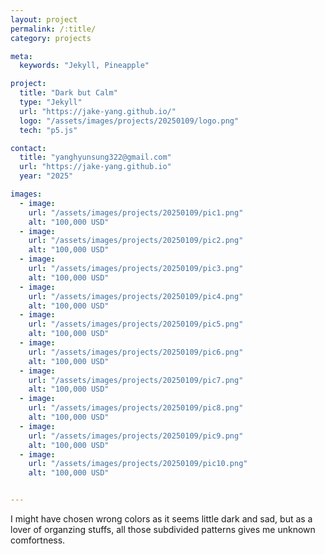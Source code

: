 ```yaml
---
layout: project
permalink: /:title/
category: projects

meta:
  keywords: "Jekyll, Pineapple"

project:
  title: "Dark but Calm"
  type: "Jekyll"
  url: "https://jake-yang.github.io/"
  logo: "/assets/images/projects/20250109/logo.png"
  tech: "p5.js"

contact:
  title: "yanghyunsung322@gmail.com"
  url: "https://jake-yang.github.io"
  year: "2025"

images:
  - image:
    url: "/assets/images/projects/20250109/pic1.png"
    alt: "100,000 USD"
  - image:
    url: "/assets/images/projects/20250109/pic2.png"
    alt: "100,000 USD"
  - image:
    url: "/assets/images/projects/20250109/pic3.png"
    alt: "100,000 USD"
  - image:
    url: "/assets/images/projects/20250109/pic4.png"
    alt: "100,000 USD"
  - image:
    url: "/assets/images/projects/20250109/pic5.png"
    alt: "100,000 USD"
  - image:
    url: "/assets/images/projects/20250109/pic6.png"
    alt: "100,000 USD"
  - image:
    url: "/assets/images/projects/20250109/pic7.png"
    alt: "100,000 USD"
  - image:
    url: "/assets/images/projects/20250109/pic8.png"
    alt: "100,000 USD"
  - image:
    url: "/assets/images/projects/20250109/pic9.png"
    alt: "100,000 USD"
  - image:
    url: "/assets/images/projects/20250109/pic10.png"
    alt: "100,000 USD"


---
```


I might have chosen wrong colors as it seems little dark and sad, but as a lover of organzing stuffs, all those subdivided patterns gives me unknown comfortness.
